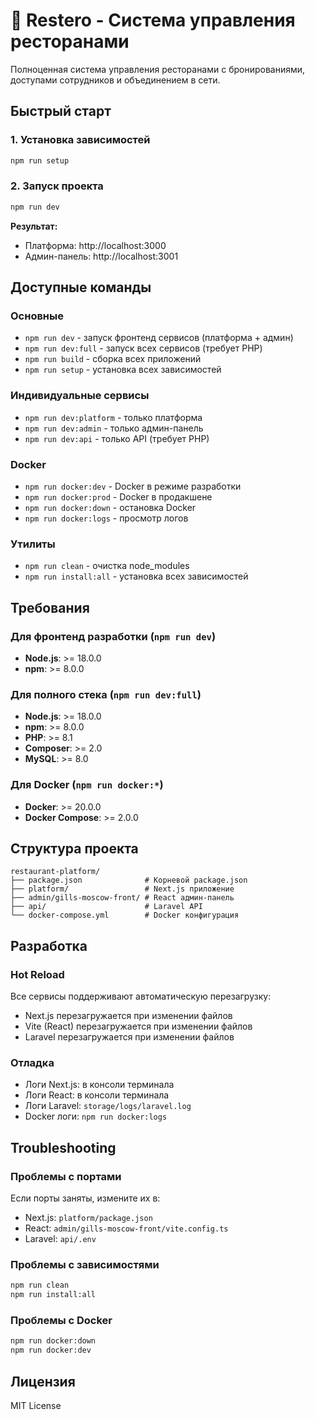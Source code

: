 # 🚀 Restero - Система управления ресторанами

Полноценная система управления ресторанами с бронированиями, доступами сотрудников и объединением в сети.

## Быстрый старт

### 1. Установка зависимостей
```bash
npm run setup
```

### 2. Запуск проекта
```bash
npm run dev
```

**Результат:**
- Платформа: http://localhost:3000
- Админ-панель: http://localhost:3001

## Доступные команды

### Основные
- `npm run dev` - запуск фронтенд сервисов (платформа + админ)
- `npm run dev:full` - запуск всех сервисов (требует PHP)
- `npm run build` - сборка всех приложений
- `npm run setup` - установка всех зависимостей

### Индивидуальные сервисы
- `npm run dev:platform` - только платформа
- `npm run dev:admin` - только админ-панель
- `npm run dev:api` - только API (требует PHP)

### Docker
- `npm run docker:dev` - Docker в режиме разработки
- `npm run docker:prod` - Docker в продакшене
- `npm run docker:down` - остановка Docker
- `npm run docker:logs` - просмотр логов

### Утилиты
- `npm run clean` - очистка node_modules
- `npm run install:all` - установка всех зависимостей

## Требования

### Для фронтенд разработки (`npm run dev`)
- **Node.js**: >= 18.0.0
- **npm**: >= 8.0.0

### Для полного стека (`npm run dev:full`)
- **Node.js**: >= 18.0.0
- **npm**: >= 8.0.0
- **PHP**: >= 8.1
- **Composer**: >= 2.0
- **MySQL**: >= 8.0

### Для Docker (`npm run docker:*`)
- **Docker**: >= 20.0.0
- **Docker Compose**: >= 2.0.0

## Структура проекта

```
restaurant-platform/
├── package.json              # Корневой package.json
├── platform/                 # Next.js приложение
├── admin/gills-moscow-front/ # React админ-панель
├── api/                      # Laravel API
└── docker-compose.yml        # Docker конфигурация
```

## Разработка

### Hot Reload
Все сервисы поддерживают автоматическую перезагрузку:
- Next.js перезагружается при изменении файлов
- Vite (React) перезагружается при изменении файлов
- Laravel перезагружается при изменении файлов

### Отладка
- Логи Next.js: в консоли терминала
- Логи React: в консоли терминала
- Логи Laravel: `storage/logs/laravel.log`
- Docker логи: `npm run docker:logs`

## Troubleshooting

### Проблемы с портами
Если порты заняты, измените их в:
- Next.js: `platform/package.json`
- React: `admin/gills-moscow-front/vite.config.ts`
- Laravel: `api/.env`

### Проблемы с зависимостями
```bash
npm run clean
npm run install:all
```

### Проблемы с Docker
```bash
npm run docker:down
npm run docker:dev
```

## Лицензия

MIT License

